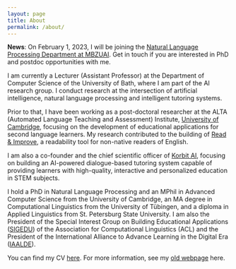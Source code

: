 ```yaml
---
layout: page
title: About
permalink: /about/
---
```


**News**: On February 1, 2023, I will be joining the [Natural Language Processing Department at MBZUAI](https://mbzuai.ac.ae/research/department/natural-language-processing-department/).
Get in touch if you are interested in PhD and postdoc opportunities with me.

I am currently a Lecturer (Assistant Professor) at the Department of Computer Science of the University of Bath, where I am part of the AI research group. 
I conduct research at the intersection of artificial intelligence, natural language processing and intelligent tutoring systems.

Prior to that, I have been working as a post-doctoral researcher at the ALTA (Automated Language Teaching and Assessment) Institute, [University of Cambridge](https://www.cl.cam.ac.uk/research/nl/people/), focusing on the development of educational applications for second language learners. 
My research contributed to the building of [Read & Improve](https://readandimprove.englishlanguageitutoring.com), a readability tool for non-native readers of English. 

I am also a co-founder and the chief scientific officer of [Korbit AI](https://www.korbit.ai), focusing on building an AI-powered dialogue-based tutoring system capable of providing learners with high-quality, interactive and personalized education in STEM subjects. 

I hold a PhD in Natural Language Processing and an MPhil in Advanced Computer Science from the University of Cambridge, an MA degree in Computational Linguistics from the University of Tübingen, and a diploma in Applied Linguistics from St. Petersburg State University. 
I am also the President of the Special Interest Group on Building Educational Applications ([SIGEDU](https://sig-edu.org)) of the Association for Computational Linguistics (ACL) and the President of the International Alliance to Advance Learning in the Digital Era ([IAALDE](https://alliancelss.com)).

You can find my CV [here](https://www.cl.cam.ac.uk/~ek358/CV.pdf). For more information, see my [old webpage](https://www.cl.cam.ac.uk/~ek358/) here.
